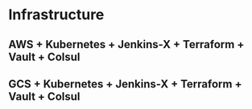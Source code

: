 # Infrastructure


## AWS + Kubernetes + Jenkins-X + Terraform + Vault + Colsul


## GCS + Kubernetes + Jenkins-X + Terraform + Vault + Colsul
